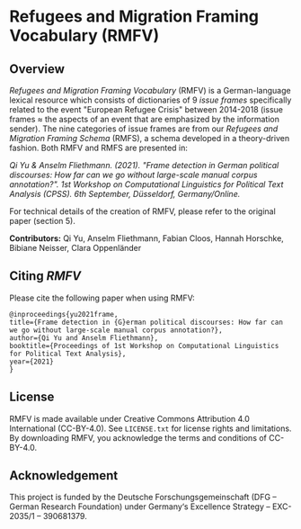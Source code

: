 # Refugees and Migration Framing Vocabulary (RMFV)

## Overview

*Refugees and Migration Framing Vocabulary* (RMFV) is a German-language lexical resource which consists of dictionaries of 9 *issue frames* specifically related to the event "European Refugee Crisis" between 2014-2018 (issue frames ≈ the aspects of an event that are emphasized by the information sender). 
The nine categories of issue frames are from our *Refugees and Migration Framing Schema* (RMFS), a schema developed in a theory-driven fashion. 
Both RMFV and RMFS are presented in: 

*Qi Yu & Anselm Fliethmann. (2021). "Frame detection in German political discourses: How far can we go without large-scale manual corpus annotation?". 1st Workshop on Computational Linguistics for Political Text Analysis (CPSS). 6th September, Düsseldorf, Germany/Online.*

For technical details of the creation of RMFV, please refer to the original paper (section 5).  

**Contributors:**
Qi Yu, Anselm Fliethmann, Fabian Cloos, Hannah Horschke, Bibiane Neisser, Clara Oppenländer

## Citing *RMFV*
Please cite the following paper when using RMFV:

    @inproceedings{yu2021frame, 
    title={Frame detection in {G}erman political discourses: How far can we go without large-scale manual corpus annotation?},
    author={Qi Yu and Anselm Fliethmann},
    booktitle={Proceedings of 1st Workshop on Computational Linguistics for Political Text Analysis},
    year={2021}
    }

## License
RMFV is made available under Creative Commons Attribution 4.0 International (CC-BY-4.0). See `LICENSE.txt` for license rights and limitations.
By downloading RMFV, you acknowledge the terms and conditions of CC-BY-4.0.

## Acknowledgement
This project is funded by the Deutsche Forschungsgemeinschaft (DFG – German Research Foundation) under Germany‘s Excellence Strategy – EXC-2035/1 – 390681379.